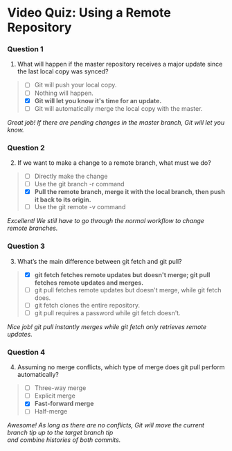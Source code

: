 # Video Quiz: Using a Remote Repository

### Question 1

1. What will happen if the master repository receives a major update since the last local copy was synced?

> - [ ] Git will push your local copy.
> - [ ] Nothing will happen.
> - [x] **Git will let you know it's time for an update.**
> - [ ] Git will automatically merge the local copy with the master.

*Great job! If there are pending changes in the master branch, Git will let you know.*

### Question 2

2. If we want to make a change to a remote branch, what must we do?

> - [ ] Directly make the change
> - [ ] Use the git branch -r command
> - [x] **Pull the remote branch, merge it with the local branch, then push it back to its origin.**
> - [ ] Use the git remote -v command

*Excellent! We still have to go through the normal workflow to change remote branches.*

### Question 3

3. What’s the main difference between git fetch and git pull?

> - [x] **git fetch fetches remote updates but doesn't merge; git pull fetches remote updates and merges.**
> - [ ] git pull fetches remote updates but doesn't merge, while git fetch does.
> - [ ] git fetch clones the entire repository.
> - [ ] git pull requires a password while git fetch doesn't.

*Nice job! git pull instantly merges while git fetch only retrieves remote updates.*

### Question 4

4. Assuming no merge conflicts, which type of merge does git pull perform automatically?

> - [ ] Three-way merge
> - [ ] Explicit merge
> - [x] **Fast-forward merge**
> - [ ] Half-merge

*Awesome! As long as there are no conflicts, Git will move the current branch tip up to the target branch tip*\
*and combine histories of both commits.*